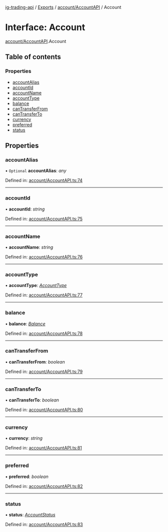 [ig-trading-api](../README.md) / [Exports](../modules.md) / [account/AccountAPI](../modules/account_accountapi.md) / Account

# Interface: Account

[account/AccountAPI](../modules/account_accountapi.md).Account

## Table of contents

### Properties

- [accountAlias](account_accountapi.account.md#accountalias)
- [accountId](account_accountapi.account.md#accountid)
- [accountName](account_accountapi.account.md#accountname)
- [accountType](account_accountapi.account.md#accounttype)
- [balance](account_accountapi.account.md#balance)
- [canTransferFrom](account_accountapi.account.md#cantransferfrom)
- [canTransferTo](account_accountapi.account.md#cantransferto)
- [currency](account_accountapi.account.md#currency)
- [preferred](account_accountapi.account.md#preferred)
- [status](account_accountapi.account.md#status)

## Properties

### accountAlias

• `Optional` **accountAlias**: _any_

Defined in: [account/AccountAPI.ts:74](https://github.com/bennycode/ig-trading-api/blob/eb2ba64/src/account/AccountAPI.ts#L74)

---

### accountId

• **accountId**: _string_

Defined in: [account/AccountAPI.ts:75](https://github.com/bennycode/ig-trading-api/blob/eb2ba64/src/account/AccountAPI.ts#L75)

---

### accountName

• **accountName**: _string_

Defined in: [account/AccountAPI.ts:76](https://github.com/bennycode/ig-trading-api/blob/eb2ba64/src/account/AccountAPI.ts#L76)

---

### accountType

• **accountType**: [_AccountType_](../enums/account_accountapi.accounttype.md)

Defined in: [account/AccountAPI.ts:77](https://github.com/bennycode/ig-trading-api/blob/eb2ba64/src/account/AccountAPI.ts#L77)

---

### balance

• **balance**: [_Balance_](account_accountapi.balance.md)

Defined in: [account/AccountAPI.ts:78](https://github.com/bennycode/ig-trading-api/blob/eb2ba64/src/account/AccountAPI.ts#L78)

---

### canTransferFrom

• **canTransferFrom**: _boolean_

Defined in: [account/AccountAPI.ts:79](https://github.com/bennycode/ig-trading-api/blob/eb2ba64/src/account/AccountAPI.ts#L79)

---

### canTransferTo

• **canTransferTo**: _boolean_

Defined in: [account/AccountAPI.ts:80](https://github.com/bennycode/ig-trading-api/blob/eb2ba64/src/account/AccountAPI.ts#L80)

---

### currency

• **currency**: _string_

Defined in: [account/AccountAPI.ts:81](https://github.com/bennycode/ig-trading-api/blob/eb2ba64/src/account/AccountAPI.ts#L81)

---

### preferred

• **preferred**: _boolean_

Defined in: [account/AccountAPI.ts:82](https://github.com/bennycode/ig-trading-api/blob/eb2ba64/src/account/AccountAPI.ts#L82)

---

### status

• **status**: [_AccountStatus_](../enums/account_accountapi.accountstatus.md)

Defined in: [account/AccountAPI.ts:83](https://github.com/bennycode/ig-trading-api/blob/eb2ba64/src/account/AccountAPI.ts#L83)
